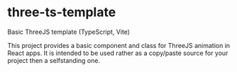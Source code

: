 # three-ts-template
Basic ThreeJS template (TypeScript, Vite)

This project provides a basic component and class for ThreeJS animation in React apps. It is intended to be used rather as a copy/paste source for your project then a selfstanding one.
